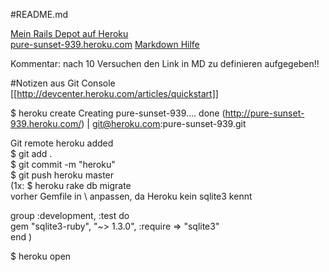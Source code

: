 #README.md

[Mein Rails Depot auf Heroku](http://pure-sunset-939.heroku.com/)  <br>
<a href="http://pure-sunset-939.heroku.com/">pure-sunset-939.heroku.com</a>
[Markdown Hilfe](http://de.wikipedia.org/wiki/Markdown)

Kommentar: nach 10 Versuchen den Link in MD zu definieren aufgegeben!!

#Notizen
aus Git Console 
[[http://devcenter.heroku.com/articles/quickstart]]


$ heroku create
Creating pure-sunset-939.... done
(http://pure-sunset-939.heroku.com/) | git@heroku.com:pure-sunset-939.git

Git remote heroku added<br>
$ git add .<br>
$ git commit -m "heroku"<br>
$ git push heroku master<br>
(1x: $ heroku rake db migrate<br>
vorher Gemfile in \ anpassen, da Heroku kein sqlite3 kennt<br>

group :development, :test do<br>
gem "sqlite3-ruby", "~> 1.3.0", :require => "sqlite3"<br>
end
)<br>


$ heroku open
